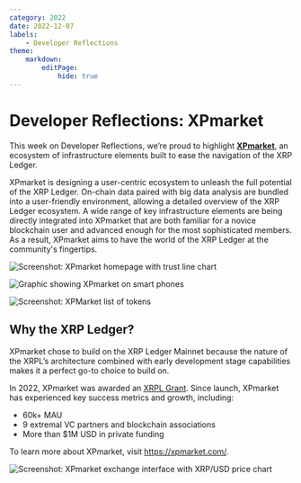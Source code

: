 ```yaml
---
category: 2022
date: 2022-12-07
labels:
    - Developer Reflections
theme:
    markdown:
        editPage:
            hide: true
---
```

# Developer Reflections: XPmarket

This week on Developer Reflections, we’re proud to highlight **[XPmarket](https://xpmarket.com/)**, an ecosystem of infrastructure elements built to ease the navigation of the XRP Ledger.

XPmarket is designing a user-centric ecosystem to unleash the full potential of the XRP Ledger. On-chain data paired with big data analysis are bundled into a user-friendly environment, allowing a detailed overview of the XRP Ledger ecosystem. A wide range of key infrastructure elements are being directly integrated into XPmarket that are both familiar for a novice blockchain user and advanced enough for the most sophisticated members. As a result, XPmarket aims to have the world of the XRP Ledger at the community's fingertips.

![Screenshot: XPmarket homepage with trust line chart](/blog/img/dev-reflections-xpmarket-1.png)

![Graphic showing XPmarket on smart phones](/blog/img/dev-reflections-xpmarket-2.jpg)

![Screenshot: XPMarket list of tokens](/blog/img/dev-reflections-xpmarket-3.jpg)


## Why the XRP Ledger?

XPmarket chose to build on the XRP Ledger Mainnet because the nature of the XRPL’s architecture combined with early development stage capabilities makes it a perfect go-to choice to build on. 

In 2022, XPmarket was awarded an [XRPL Grant](https://xrplgrants.org/grantees). Since launch, XPmarket has experienced key success metrics and growth, including:

* 60k+ MAU
* 9 extremal VC partners and blockchain associations
* More than $1M USD in private funding

To learn more about XPmarket, visit <https://xpmarket.com/>. 

![Screenshot: XPmarket exchange interface with XRP/USD price chart](/blog/img/dev-reflections-xpmarket-4.png)

